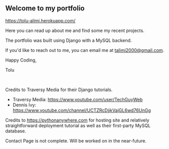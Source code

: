 ## Welcome to my portfolio

https://tolu-alimi.herokuapp.com/

Here you can read up about me and find some my recent projects.

The portfolio was built using Django with a MySQL backend.

If you'd like to reach out to me, you can email me at talimi2000@gmail.com.

Happy Coding,

Tolu

<br/>

Credits to Traversy Media for their Django tutorials.

- Traversy Media: https://www.youtube.com/user/TechGuyWeb
- Dennis Ivy: https://www.youtube.com/channel/UCTZRcDjjkVajGL6wd76UnGg

Credits to https://pythonanywhere.com for hosting site and relatively straightforward deployment tutorial as well as their first-party MySQL database.

Contact Page is not complete. Will be worked on in the near-future.

